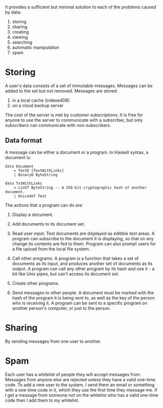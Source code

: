 It provides a sufficient but minimal solution to each of the problems caused by data:

1. storing
2. sharing
3. creating
4. viewing
5. searching
6. automatic manipulation
7. spam


# Storing

A user's data consists of a set of immutable messages. Messages can be added to the set but not removed. Messages are stored:

1. in a local cache (indexedDB)
2. on a cloud backup server

The cost of the server is met by customer subscriptions. It is free for anyone to use the server to communicate with a subscriber, but only subscribers can communicate with non-subscribers.

## Data format

A message can be either a document or a program. In Haskell syntax, a document is:

```
data Document
    = TextD [TextWithLinks]
    | BinaryD ByteString

data TxtWithLinks
    = LinkT ByteString -- A 256-bit cryptographic hash of another document.
    | UnicodeT Text
```

The actions that a program can do are:

1. Display a document.

2. Add documents to its document set.

3. Read user input. Text documents are displayed as editible text areas. A program can subscribe to the document it is displaying, so that on any change its contents are fed to them. Program can also prompt users for a file upload from the local file system.

4. Call other programs. A program is a function that takes a set of documents as its input, and produces another set of documents as its output. A program can call any other program by its hash and use it - a bit like Unix pipes, but can't access its document set.

5. Create other programs.

6. Send messages to other people. A document must be marked with the hash of the program it is being sent to, as well as the key of the person who is receiving it. A program can be sent to a specific program on another person's computer, or just to the person.

# Sharing

By sending messages from one user to another.

# Spam

Each user has a whitelist of people they will accept messages from. Messages from anyone else are rejected unless they have a valid one-time code. To add a new user to the system, I send them an email or something with a one-time code in it, which they use the first time they message me. If I get a message from someone not on the whitelist who has a valid one-time code then I add them to my whitelist.
